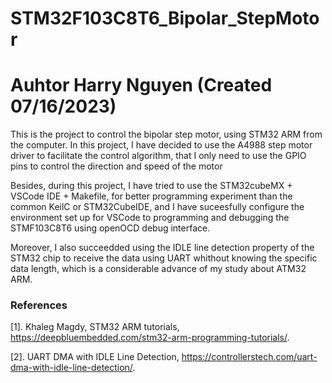 # STM32F103C8T6_Bipolar_StepMotor
# Auhtor Harry Nguyen (Created 07/16/2023)

This is the project to control the bipolar step motor, using STM32 ARM from the computer. In this project, I have decided to use the A4988 step motor driver to facilitate the control algorithm, that I only need to use the GPIO pins to control the direction and speed of the motor

Besides, during this project, I have tried to use the STM32cubeMX + VSCode IDE + Makefile, for better programming experiment than the common KeilC or STM32CubeIDE, and I have suceesfully configure the environment set up for VSCode to programming and debugging the STMF103C8T6 using openOCD debug interface.

Moreover, I also succeedded using the IDLE line detection property of the STM32 chip to receive the data using UART whithout knowing the specific data length, which is a considerable advance of my study about ATM32 ARM.

### References
[1]. Khaleg Magdy, STM32 ARM tutorials, https://deepbluembedded.com/stm32-arm-programming-tutorials/.

[2]. UART DMA with IDLE Line Detection, https://controllerstech.com/uart-dma-with-idle-line-detection/.


